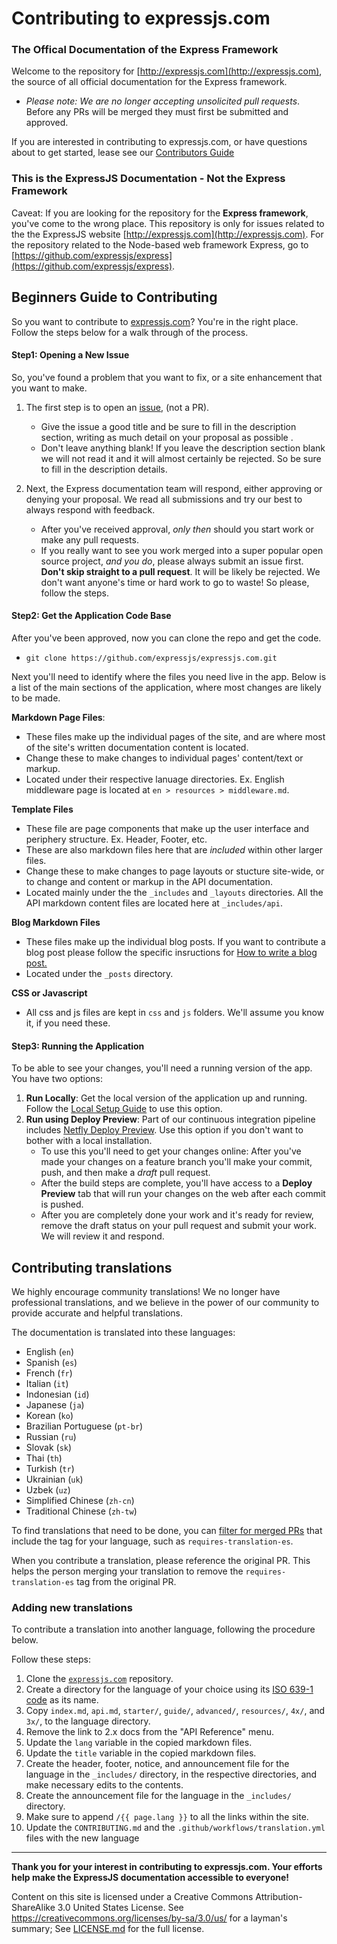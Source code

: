 # Contributing to expressjs.com

### The Offical Documentation of the Express Framework

Welcome to the repository for [http://expressjs.com](http://expressjs.com),  the source of all official documentation for the Express framework. 

- *Please note: We are no longer accepting unsolicited pull requests*. Before any PRs will be merged they must first be submitted and approved. 

If you are interested in contributing to expressjs.com, or have questions about to get started, lease see our [Contributors Guide](en\resources\contributing-docs.md)

### This is the ExpressJS Documentation - Not the Express Framework

Caveat: If you are looking for the repository for the **Express framework**, you've come to the wrong place. This repository is only for issues related to the the ExpressJS website [http://expressjs.com](http://expressjs.com). For the repository related to the Node-based web framework Express, go to [https://github.com/expressjs/express](https://github.com/expressjs/express).

##  Beginners Guide to Contributing

So you want to contribute to [expressjs.com](https://expressjs.com/)? You're in the right place. Follow the steps below for a walk through of the process.

#### Step1: Opening a New Issue
So, you've found a problem that you want to fix, or a site enhancement that you want to make. 
1. The first step is to open an [issue](https://github.com/expressjs/expressjs.com/issues/new?assignees=&labels=&projects=&template=3other.md), (not a PR). 
    - Give the issue a good title and be sure to fill in the description section, writing as much detail on your proposal as possible .
    - Don't leave anything blank! If you leave the description section blank we will not read it and it will almost certainly be rejected. So be sure to fill in the description details.


2. Next, the Express documentation team will respond, either approving or denying your proposal. We read all submissions and try our best to always respond with feedback. 
    - After you've received approval, *only then* should you start work or make any pull requests. 
    - If you really want to see you work merged into a super popular open source project, *and you do*, please always submit an issue first. __Don't skip straight to a pull request__. It will be likely be rejected. We don't want anyone's time or hard work to go to waste! So please, follow the steps.

#### Step2: Get the Application Code Base

After you've been approved, now you can clone the repo and get the code.
- `git clone https://github.com/expressjs/expressjs.com.git`

Next you'll need to identify where the files you need live in the app. Below is a list of the main sections of the application, where most changes are likely to be made.

**Markdown Page Files**: 
- These files make up the individual pages of the site, and are where most of the site's written documentation content is located.
- Change these to make changes to individual pages' content/text or markup. 
- Located under their respective lanuage directories. Ex. English middleware page is located at `en > resources > middleware.md`.

**Template Files**
- These file are page components that make up the user interface and periphery structure. Ex. Header, Footer, etc.
- These are also markdown files here that are *included* within other larger files.
- Change these to make changes to page layouts or stucture site-wide, or to change and content or markup in the API documentation.
- Located mainly under the the `_includes` and `_layouts` directories. All the API markdown content files are located here at `_includes/api`.

**Blog Markdown Files**
- These files make up the individual blog posts. If you want to contribute a blog post please
follow the specific insructions for [How to write a blog post.](https://expressjs.com/en/blog/write-post.html)
- Located under the `_posts` directory. 

**CSS or Javascript**
- All css and js files are kept in `css` and `js` folders. We'll assume you know it, if you need these.

#### Step3: Running the Application
To be able to see your changes, you'll need a running version of the app. You have two options:
1. __Run Locally__: Get the local version of the application up and running. Follow the [Local Setup Guide](./README.md/#local-setup) to use this option.
2. __Run using Deploy Preview__: Part of our continuous integration pipeline includes [Netfly Deploy Preview](https://docs.netlify.com/site-deploys/deploy-previews/). Use this option if you don't want to bother with a local installation. 
    - To use this you'll need to get your changes online: After you've made your changes on a feature branch you'll make your commit, push, and then make a *draft* pull request. 
    - After the build steps are complete, you'll have access to a __Deploy Preview__ tab that will run your changes on the web after each commit is pushed. 
    - After you are completely done your work and it's ready for review, remove the draft status on your pull request and submit your work. We will review it and respond. 

## Contributing translations

We highly encourage community translations! We no longer have professional translations, and we believe in the power of our community to provide accurate and helpful translations.

The documentation is translated into these languages:
- English (`en`)
- Spanish (`es`)
- French (`fr`)
- Italian (`it`)
- Indonesian (`id`)
- Japanese (`ja`)
- Korean (`ko`)
- Brazilian Portuguese (`pt-br`)
- Russian (`ru`)
- Slovak (`sk`)
- Thai (`th`)
- Turkish (`tr`)
- Ukrainian (`uk`)
- Uzbek (`uz`)
- Simplified Chinese (`zh-cn`)
- Traditional Chinese (`zh-tw`)

To find translations that need to be done, you can [filter for merged PRs](https://github.com/expressjs/expressjs.com/pulls?q=is%3Apr+is%3Aclosed+label%3Arequires-translation-es) that include the tag for your language, such as `requires-translation-es`.

When you contribute a translation, please reference the original PR. This helps the person merging your translation to remove the `requires-translation-es` tag from the original PR.


### Adding new translations

To contribute a translation into another language, following the procedure below.

Follow these steps:

1. Clone the [`expressjs.com`](https://github.com/expressjs/expressjs.com) repository.
1. Create a directory for the language of your choice using its [ISO 639-1 code](http://www.loc.gov/standards/iso639-2/php/code_list.php) as its name.
2. Copy `index.md`, `api.md`, `starter/`, `guide/`, `advanced/`, `resources/`, `4x/`, and `3x/`, to the language directory.
3. Remove the link to 2.x docs from the "API Reference" menu.
4. Update the `lang` variable in the copied markdown files.
5. Update the `title` variable in the copied markdown files.
6. Create the header, footer, notice, and announcement file for the language in the `_includes/` directory, in the respective directories, and make necessary edits to the contents.
7. Create the announcement file for the language in the `_includes/` directory.
9. Make sure to append `/{{ page.lang }}` to all the links within the site.
10. Update the `CONTRIBUTING.md` and the `.github/workflows/translation.yml` files with the new language

---

__Thank you for your interest in contributing to expressjs.com. Your efforts help make the ExpressJS documentation accessible to everyone!__

Content on this site is licensed under a Creative Commons Attribution-ShareAlike 3.0 United States License.  See https://creativecommons.org/licenses/by-sa/3.0/us/ for a layman's summary; 
See [LICENSE.md](LICENSE.md) for the full license.